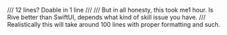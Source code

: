 /// 12 lines? Doable in 1 line
///
/// But in all honesty, this took me1 hour. Is Rive better than SwiftUI, depends what kind of skill issue you have.
/// Realistically this will take around 100 lines with proper formatting and such.
